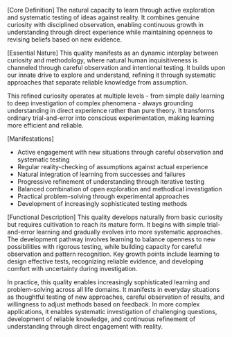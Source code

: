 [Core Definition]
The natural capacity to learn through active exploration and systematic testing of ideas against reality. It combines genuine curiosity with disciplined observation, enabling continuous growth in understanding through direct experience while maintaining openness to revising beliefs based on new evidence.

[Essential Nature]
This quality manifests as an dynamic interplay between curiosity and methodology, where natural human inquisitiveness is channeled through careful observation and intentional testing. It builds upon our innate drive to explore and understand, refining it through systematic approaches that separate reliable knowledge from assumption. 

This refined curiosity operates at multiple levels - from simple daily learning to deep investigation of complex phenomena - always grounding understanding in direct experience rather than pure theory. It transforms ordinary trial-and-error into conscious experimentation, making learning more efficient and reliable.

[Manifestations]
- Active engagement with new situations through careful observation and systematic testing
- Regular reality-checking of assumptions against actual experience
- Natural integration of learning from successes and failures
- Progressive refinement of understanding through iterative testing
- Balanced combination of open exploration and methodical investigation
- Practical problem-solving through experimental approaches
- Development of increasingly sophisticated testing methods

[Functional Description]
This quality develops naturally from basic curiosity but requires cultivation to reach its mature form. It begins with simple trial-and-error learning and gradually evolves into more systematic approaches. The development pathway involves learning to balance openness to new possibilities with rigorous testing, while building capacity for careful observation and pattern recognition. Key growth points include learning to design effective tests, recognizing reliable evidence, and developing comfort with uncertainty during investigation.

In practice, this quality enables increasingly sophisticated learning and problem-solving across all life domains. It manifests in everyday situations as thoughtful testing of new approaches, careful observation of results, and willingness to adjust methods based on feedback. In more complex applications, it enables systematic investigation of challenging questions, development of reliable knowledge, and continuous refinement of understanding through direct engagement with reality.